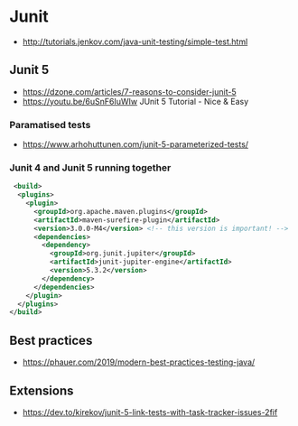 # Junit

- http://tutorials.jenkov.com/java-unit-testing/simple-test.html

## Junit 5

- https://dzone.com/articles/7-reasons-to-consider-junit-5
- https://youtu.be/6uSnF6IuWIw JUnit 5 Tutorial - Nice & Easy

### Paramatised tests

- https://www.arhohuttunen.com/junit-5-parameterized-tests/

### Junit 4 and Junit 5 running together

```xml
 <build>
  <plugins>
    <plugin>
      <groupId>org.apache.maven.plugins</groupId>
      <artifactId>maven-surefire-plugin</artifactId>
      <version>3.0.0-M4</version> <!-- this version is important! -->
      <dependencies>
        <dependency>
          <groupId>org.junit.jupiter</groupId>
          <artifactId>junit-jupiter-engine</artifactId>
          <version>5.3.2</version>
        </dependency>
      </dependencies>
    </plugin>
  </plugins>
</build>
```

## Best practices

- https://phauer.com/2019/modern-best-practices-testing-java/

## Extensions

- https://dev.to/kirekov/junit-5-link-tests-with-task-tracker-issues-2fif
